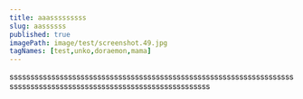 ```yaml
---
title: aaasssssssss
slug: aassssss
published: true
imagePath: image/test/screenshot.49.jpg
tagNames: [test,unko,doraemon,mama]
---
```

ssssssssssssssssssssssssssssssssssssssssssssssssssssssssssssssssssssssssssssssssssssssssssssssssssssssssssssssssssss